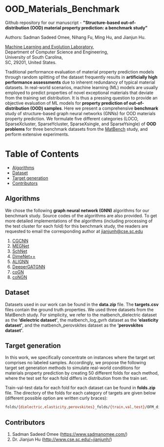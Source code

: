 # OOD_Materials_Benchmark
Github repository for our manuscript - **"Structure-based out-of-distribution (OOD) material property prediction: a benchmark study"**

Authors: Sadman Sadeed Omee, Nihang Fu, Ming Hu, and Jianjun Hu.


[Machine Learning and Evolution Laboratory,](http://mleg.cse.sc.edu)<br />
Department of Computer Science and Engineering, <br />
University of South Carolina,<br/>
SC, 29201, United States.

Traditional performance evaluation of material property prediction models through random splitting of the dataset frequently results in **artificially high performance assessments** due to inherent redundancy of typical material datasets. In real-world scenarios, machine learning (ML) models are usually employed to predict properties of novel exceptional materials that deviate from the training set distribution. It is thus a pressing question to provide an objective evaluation of ML models for **property prediction of out-of-distribution (OOD) samples**. Here we present a comprehensive **benchmark** study of structure-based graph neural networks (GNNs) for OOD materials property prediction. We formulate five different categories (LOCO, SparseXcluster, SparseYcluster, SparseXsingle, and SparseYsingle) of **OOD problems** for three benchmark datasets from the [MatBench](https://matbench.materialsproject.org/) study, and perform extensive experiments.

# Table of Contents
* [Algorithms](#algorithms)
* [Dataset](#dataset)
* [Target generation](#targets)
* [Contributors](#contributors)

<a name="algorithms"></a>
## Algorithms
We chose the following **graph neural network (GNN)** algorithms for our benchmark study. Source codes of the algorithms are also provided. To get more detailed implementations of the algorithms (including processing of the test cluster for each fold) for this benchmark study, the readers are requested to email the corresponding author at jianjunh@cse.sc.edu
1. [CGCNN](https://github.com/txie-93/cgcnn)
2. [MEGNet](https://github.com/materialsvirtuallab/megnet)
3. [SchNet](https://github.com/atomistic-machine-learning/SchNet)
4. [DimeNet++](https://github.com/gasteigerjo/dimenet)
5. [ALIGNN](https://github.com/usnistgov/alignn)
6. [DeeperGATGNN](https://github.com/usccolumbia/deeperGATGNN)
7. [coGN](https://github.com/materialsproject/matbench/tree/main/benchmarks/matbench_v0.1_coGN)
8. [coNGN](https://github.com/materialsproject/matbench/tree/main/benchmarks/matbench_v0.1_coNGN)

<a name="dataset"></a>
## Dataset
Datasets used in our work can be found in the **data.zip** file. The **targets.csv** files contain the ground truth properties. We used three datasets from the MatBench study. For simplicity, we refer to the matbench_dielectric dataset as the
**‘dielectric dataset’**, the matbench_log_gvrh dataset as the **‘elasticity dataset’**, and the matbench_perovskites dataset as the **‘perovskites dataset’**.

<a name="targets"></a>
## Target generation
In this work, we specifically concentrate on instances where the target set comprises no labeled samples.
Accordingly, we propose the following target set generation methods to simulate real-world conditions for materials
property prediction by creating 50 different folds for each method, where the test set for each fold differs in distribution from the train set. 

Train-val-test data for each fold for each dataset can be found in **folds.zip** file. The directory of the folds for each category of targets are given below (different possible option are written curly braces):

```bash
folds/{dielectric,elasticity,perovskites}_folds/{train,val,test}/OFM_dielectric_{LOCO,SparseXcluster,SparseYcluster,SparseXsingle,SparseYsingle}_target_clusters50_{train,val,test}.json
```


<a name="contributors"></a>
## Contributors

1. Sadman Sadeed Omee (<https://www.sadmanomee.com/>)
2. Dr. Jianjun Hu (<http://www.cse.sc.edu/~jianjunh/>)
